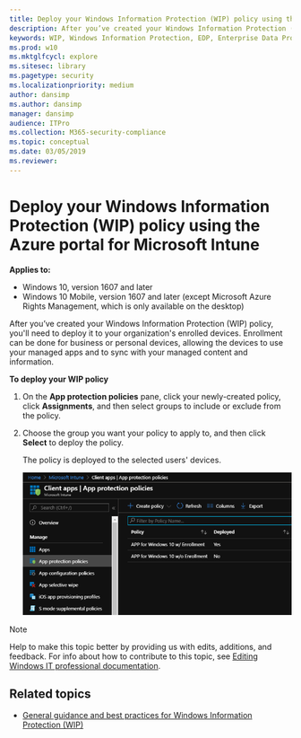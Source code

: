 ```yaml
---
title: Deploy your Windows Information Protection (WIP) policy using the Azure portal for Microsoft Intune (Windows 10)
description: After you’ve created your Windows Information Protection (WIP) policy, you'll need to deploy it to your organization's enrolled devices.
keywords: WIP, Windows Information Protection, EDP, Enterprise Data Protection, Intune
ms.prod: w10
ms.mktglfcycl: explore
ms.sitesec: library
ms.pagetype: security
ms.localizationpriority: medium
author: dansimp
ms.author: dansimp
manager: dansimp
audience: ITPro
ms.collection: M365-security-compliance
ms.topic: conceptual
ms.date: 03/05/2019
ms.reviewer: 
---
```


# Deploy your Windows Information Protection (WIP) policy using the Azure portal for Microsoft Intune

**Applies to:**

- Windows 10, version 1607 and later
- Windows 10 Mobile, version 1607 and later (except Microsoft Azure Rights Management, which is only available on the desktop)

After you’ve created your Windows Information Protection (WIP) policy, you'll need to deploy it to your organization's enrolled devices. Enrollment can be done for business or personal devices, allowing the devices to use your managed apps and to sync with your managed content and information.

**To deploy your WIP policy**

1. On the **App protection policies** pane, click your newly-created policy, click **Assignments**, and then select groups to include or exclude from the policy.

2. Choose the group you want your policy to apply to, and then click **Select** to deploy the policy.

   The policy is deployed to the selected users' devices.

   ![Microsoft Intune: Pick your user groups that should get the policy when it's deployed.](images/wip-azure-add-user-groups.png)


>[!NOTE]
>Help to make this topic better by providing us with edits, additions, and feedback. For info about how to contribute to this topic, see [Editing Windows IT professional documentation](https://github.com/Microsoft/windows-itpro-docs/blob/master/CONTRIBUTING.md).

## Related topics

- [General guidance and best practices for Windows Information Protection (WIP)](guidance-and-best-practices-wip.md)
